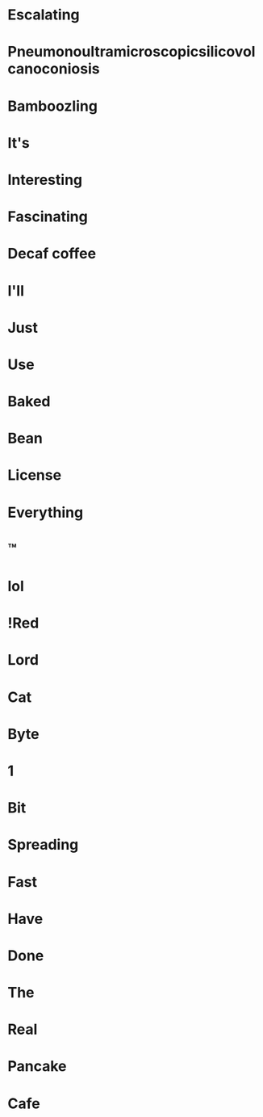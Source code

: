 # Escalating
# Pneumonoultramicroscopicsilicovolcanoconiosis
# Bamboozling
# It's
# Interesting
# Fascinating
# Decaf coffee
# I'll
# Just
# Use
# Baked
# Bean
# License
# Everything
# ™
# lol
# !Red
# Lord
# Cat
# Byte
# 1
# Bit
# Spreading
# Fast
# Have
# Done
# The
# Real
# Pancake
# Cafe
